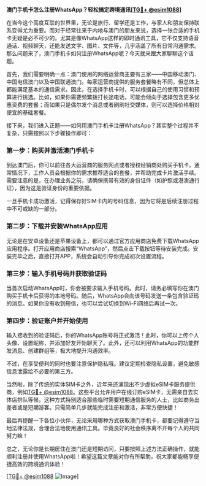 **澳门手机卡怎么注册WhatsApp？轻松搞定跨境通讯[[TG💪+ @esim1088](https://t.me/s/esim1088)]**

在当今这个高度互联的世界里，无论是旅行、留学还是工作，与家人和朋友保持联系变得尤为重要。而对于经常往来于内地与澳门的朋友来说，选择一张合适的手机卡无疑是必不可少的。尤其是像WhatsApp这样的即时通讯工具，它不仅支持语音通话、视频聊天，还能发送文字、图片、文件等，几乎涵盖了所有日常沟通需求。那么问题来了，澳门手机卡如何注册WhatsApp呢？今天就来跟大家聊聊这个话题。

首先，我们需要明确一点：澳门使用的网络运营商主要有三家——中国移动澳门、中国电信澳门以及中国联通澳门。每家运营商提供的服务套餐略有不同，但总体上都能满足基本的通信需求。因此，在选择手机卡时，可以根据自己的使用习惯和预算进行挑选。比如，如果你需要频繁拨打长途电话，可能会倾向于选择包含更多优惠资费的套餐；而如果只是偶尔发个消息或者刷刷社交媒体，则可以选择价格相对便宜的基础套餐。

接下来，我们进入正题——如何用澳门手机卡注册WhatsApp？其实整个过程并不复杂，只需按照以下步骤操作即可：

### 第一步：购买并激活澳门手机卡

到达澳门后，你可以前往各大运营商的服务网点或者授权经销商处购买手机卡。通常情况下，工作人员会根据你的需求推荐适合的套餐，并帮助完成卡片激活手续。需要注意的是，在办理业务之前，请确保携带有效的身份证件（如护照或港澳通行证），因为这是验证身份的重要依据。

一旦手机卡成功激活，记得保存好SIM卡内的号码信息，因为它将是后续注册过程中不可或缺的一部分。

### 第二步：下载并安装WhatsApp应用

无论是在安卓设备还是苹果设备上，都可以通过官方应用商店免费下载WhatsApp应用程序。打开应用商店搜索“WhatsApp”，然后点击下载按钮等待安装完成。安装完毕之后，直接打开APP，系统会自动引导你完成初次设置流程。

### 第三步：输入手机号码并获取验证码

当首次启动WhatsApp时，你会被要求输入手机号码。此时，请务必填写你在澳门购买手机卡后获得的本地号码。随后，WhatsApp会向该号码发送一条包含验证码的消息。如果你没有收到短信，也可以尝试切换到Wi-Fi网络后再试一次。

### 第四步：验证账户并开始使用

输入接收到的验证码后，你的WhatsApp账号将正式激活！此时，你可以上传个人头像、设置昵称，并添加好友开始聊天了。此外，还可以利用WhatsApp的功能群发消息、创建群组等，极大地提升沟通效率。

不过，在享受便利的同时也要注意保护隐私哦。建议定期检查隐私设置，避免敏感信息泄露给不必要的第三方。

当然啦，除了传统的实体SIM卡之外，近年来还涌现出不少虚拟eSIM卡服务提供商，例如[TG💪+ @esim1088](https://t.me/s/esim1088)。这些平台允许用户在线订购eSIM卡，无需亲自去实体店排队等候。这种方式特别适合那些临时需要短期通信服务的人士，比如商务出差者或是短期游客。只需简单几步就能完成注册和激活，非常方便快捷！

最后再提醒一下各位小伙伴，无论采用哪种方式获取澳门手机卡，都要记得遵守当地法律法规，合理合法地使用通讯工具。毕竟良好的社会秩序离不开每个人的共同努力嘛！

总之，无论你是长期居住在澳门还是短期访问，只要按照上述方法正确操作，就能顺利注册并使用WhatsApp啦！希望这篇文章能对你有所帮助，祝大家都能畅享便捷高效的跨境通讯体验！

[[TG💪+ @esim1088](https://t.me/s/esim1088) ![Image](https://i.postimg.cc/4NQfJmqS/Snipaste-2025-05-13-00-14-12.png)]